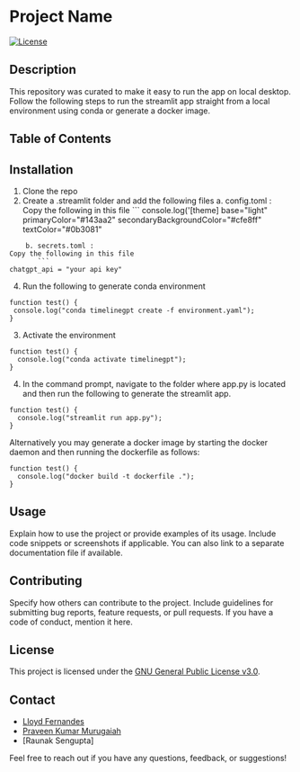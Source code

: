 # Project Name

[![License](https://img.shields.io/badge/License-GPL-blue.svg)](LICENSE)

## Description

This repository was curated to make it easy to run the app on local desktop. Follow the following steps to run the streamlit app straight from a local environment using conda or generate a docker image.

## Table of Contents

## Installation
1. Clone the repo
2. Create a .streamlit folder and add the following files
   a. config.toml :
       Copy the following in this file
       ```
  console.log('[theme]
base="light"
primaryColor="#143aa2"
secondaryBackgroundColor="#cfe8ff"
textColor="#0b3081"
```
    b. secrets.toml :
Copy the following in this file
       ```
chatgpt_api = "your api key"
```

4. Run the following to generate conda environment
 ```
function test() {
  console.log("conda timelinegpt create -f environment.yaml");
}
```
3. Activate the environment
```
function test() {
  console.log("conda activate timelinegpt");
}
``` 
4. In the command prompt, navigate to the folder where app.py is located and then run the following to generate the streamlit app.
```
function test() {
  console.log("streamlit run app.py");
}
```

Alternatively you may generate a docker image by starting the docker daemon and then running the dockerfile as follows:
```
function test() {
  console.log("docker build -t dockerfile .");
}
```


## Usage

Explain how to use the project or provide examples of its usage. Include code snippets or screenshots if applicable. You can also link to a separate documentation file if available.

## Contributing

Specify how others can contribute to the project. Include guidelines for submitting bug reports, feature requests, or pull requests. If you have a code of conduct, mention it here.

## License

This project is licensed under the [GNU General Public License v3.0](LICENSE).

## Contact

- [Lloyd Fernandes](https://github.com/lloydf96)
- [Praveen Kumar Murugaiah](https://github.com/praveen-kumar-data-science)
- [Raunak Sengupta]

Feel free to reach out if you have any questions, feedback, or suggestions!
